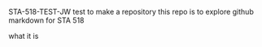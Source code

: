 STA-518-TEST-JW
test to make a repository
this repo is to explore github markdown for STA 518

what it is
